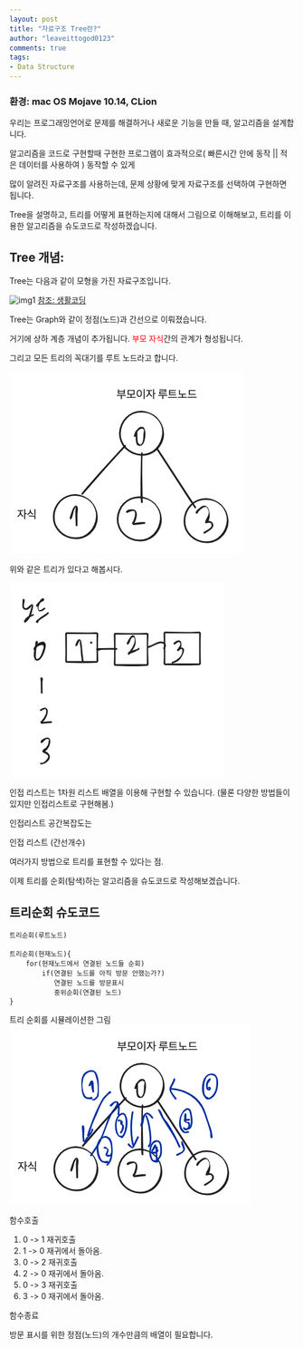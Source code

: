 ```yaml
---
layout: post
title: "자료구조 Tree란?"
author: "leaveittogod0123"
comments: true
tags:
- Data Structure
---
```


### 환경: mac OS Mojave 10.14, CLion

우리는 프로그래밍언어로 문제를 해결하거나 새로운 기능을 만들 때, 알고리즘을 설계합니다.

알고리즘을 코드로 구현할때 구현한 프로그램이 효과적으로( 빠른시간 안에 동작 || 적은 데이터를 사용하여 ) 동작할 수 있게

많이 알려진 자료구조를 사용하는데, 문제 상황에 맞게 자료구조를 선택하여 구현하면 됩니다.

Tree을 설명하고, 트리를 어떻게 표현하는지에 대해서 그림으로 이해해보고, 트리를 이용한 알고리즘을 슈도코드로 작성하겠습니다.

## Tree 개념:
Tree는 다음과 같이 모형을 가진 자료구조입니다.

![img1](https://t1.daumcdn.net/cfile/tistory/262CE33A5706A9AE16)
[참조: 생활코딩](https://opentutorials.org/course/1375/6698)


Tree는 Graph와 같이 정점(노드)과 간선으로 이뤄졌습니다.

거기에 상하 계층 개념이 추가됩니다. <span style="color:red">부모 자식</span>간의 관계가 형성됩니다.

그리고 모든 트리의 꼭대기를 루트 노드라고 합니다.

![img2](../img/20190724tree1.png)

위와 같은 트리가 있다고 해봅시다.

![img3](../img/20190724tree3.png)

인접 리스트는 1차원 리스트 배열을 이용해 구현할 수 있습니다. (물론 다양한 방법들이 있지만 인접리스트로 구현해봄.)


인접리스트 공간복잡도는 

인접 리스트 (간선개수)

여러가지 방법으로 트리를 표현할 수 있다는 점.

이제 트리를 순회(탐색)하는 알고리즘을 슈도코드로 작성해보겠습니다.

## 트리순회 슈도코드
```
트리순회(루트노드)

트리순회(현재노드){
    for(현재노드에서 연결된 노드들 순회)
        if(연결된 노드를 아직 방문 안했는가?)
           연결된 노드를 방문표시
           중위순회(연결된 노드)       
}

```
트리 순회를 시뮬레이션한 그림
![img4](../img/20190724tree2.png)

함수호출

1) 0 -> 1 재귀호출
2) 1 -> 0 재귀에서 돌아옴.
3) 0 -> 2 재귀호출
4) 2 -> 0 재귀에서 돌아옴.
5) 0 -> 3 재귀호출
6) 3 -> 0 재귀에서 돌아옴.

함수종료


방문 표시를 위한 정점(노드)의 개수만큼의 배열이 필요합니다.
